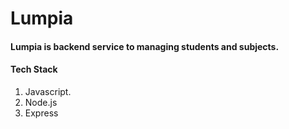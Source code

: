 # Lumpia 

#### Lumpia is backend service to managing students and subjects.  

#### Tech Stack 

1. Javascript. 
2. Node.js
3. Express  